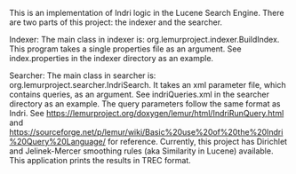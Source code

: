 This is an implementation of Indri logic in the Lucene Search Engine.  There are two parts of this project: the indexer and the searcher.

Indexer:
The main class in indexer is: org.lemurproject.indexer.BuildIndex.  This program takes a single properties file as an argument.  See index.properties in the indexer directory as an example.

Searcher:
The main class in searcher is: org.lemurproject.searcher.IndriSearch.  It takes an xml parameter file, which contains queries, as an argument.  See indriQueries.xml in the searcher directory as an example.  The query parameters follow the same format as Indri.  See https://lemurproject.org/doxygen/lemur/html/IndriRunQuery.html and https://sourceforge.net/p/lemur/wiki/Basic%20use%20of%20the%20Indri%20Query%20Language/ for reference.  Currently, this project has Dirichlet and Jelinek-Mercer smoothing rules (aka Similarity in Lucene) available.  This application prints the results in TREC format. 
